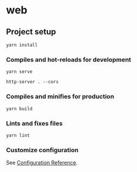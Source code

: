 # web

## Project setup
```
yarn install
```

### Compiles and hot-reloads for development
```
yarn serve

http-server . --cors
```

### Compiles and minifies for production
```
yarn build
```

### Lints and fixes files
```
yarn lint
```

### Customize configuration
See [Configuration Reference](https://cli.vuejs.org/config/).
